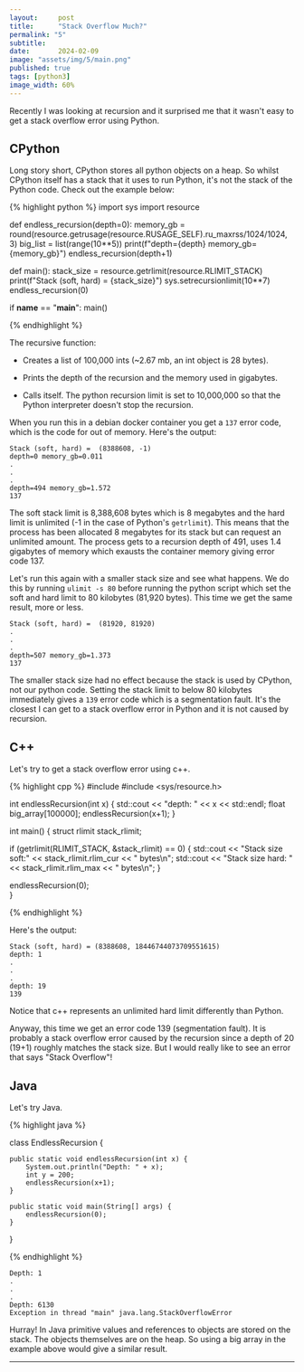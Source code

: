 ```yaml
---
layout:     post
title:      "Stack Overflow Much?"
permalink: "5"
subtitle:   
date:       2024-02-09
image: "assets/img/5/main.png"
published: true
tags: [python3]
image_width: 60%
---
```


Recently I was looking at recursion and it surprised me that it wasn't easy to get a stack overflow error using Python.

## CPython 
Long story short, CPython stores all python objects on a heap. So whilst CPython itself has a stack that it uses to run Python, it's not the stack of the Python code. Check out the example below:

{% highlight python %}
import sys
import resource

def endless_recursion(depth=0):
    memory_gb = round(resource.getrusage(resource.RUSAGE_SELF).ru_maxrss/1024/1024, 3)
    big_list = list(range(10**5))
    print(f"depth={depth} memory_gb={memory_gb}")
    endless_recursion(depth+1)

def main():
    stack_size = resource.getrlimit(resource.RLIMIT_STACK)
    print(f"Stack (soft, hard) =  {stack_size}")
    sys.setrecursionlimit(10**7)
    endless_recursion(0)

if __name__ == "__main__":
    main()

{% endhighlight %}

The recursive function:
* Creates a list of 100,000 ints (~2.67 mb, an int object is 28 bytes).

* Prints the depth of the recursion and the memory used in gigabytes.

* Calls itself. The python recursion limit is set to 10,000,000 so that the Python interpreter doesn't stop the recursion.

When you run this in a debian docker container you get a `137` error code, which is the code for out of memory. Here's the output:

```
Stack (soft, hard) =  (8388608, -1)
depth=0 memory_gb=0.011
.
.
.
depth=494 memory_gb=1.572
137
```

The soft stack limit is 8,388,608 bytes which is 8 megabytes and the hard limit is unlimited (-1 in the case of Python's `getrlimit`). This means that the process has been allocated 8 megabytes for its stack but can request an unlimited amount. The process gets to a recursion depth of 491, uses 1.4 gigabytes of memory which exausts the container memory giving error code 137.

Let's run this again with a smaller stack size and see what happens. We do this by running `ulimit -s 80` before running the python script which set the soft and hard limit to 80 kilobytes (81,920 bytes). This time we get the same result, more or less.

```
Stack (soft, hard) =  (81920, 81920)
.
.
.
depth=507 memory_gb=1.373
137
```

The smaller stack size had no effect because the stack is used by CPython, not our python code. Setting the stack limit to below 80 kilobytes immediately gives a `139` error code which is a segmentation fault. It's the closest I can get to a stack overflow error in Python and it is not caused by recursion.

## C++

Let's try to get a stack overflow error using c++.

{% highlight cpp %}
#include <iostream>
#include <sys/resource.h>

int endlessRecursion(int x) {
  std::cout << "depth: " << x << std::endl;
  float big_array[100000];
  endlessRecursion(x+1);
}

int main() { 
  struct rlimit stack_rlimit;

  if (getrlimit(RLIMIT_STACK, &stack_rlimit) == 0) {
      std::cout << "Stack size soft:" << stack_rlimit.rlim_cur << " bytes\n";
      std::cout << "Stack size hard: " << stack_rlimit.rlim_max << " bytes\n";
  } 

  endlessRecursion(0);   
}

{% endhighlight %}

Here's the output:

```
Stack (soft, hard) = (8388608, 18446744073709551615)
depth: 1
.
.
.
depth: 19
139
```

Notice that c++ represents an unlimited hard limit differently than Python. 

Anyway, this time we get an error code 139 (segmentation fault). It is probably a stack overflow error caused by the recursion since a depth of 20 (19+1) roughly matches the stack size. But I would really like to see an error that says "Stack Overflow"!



## Java

Let's try Java.

{% highlight java %}

class EndlessRecursion {

    public static void endlessRecursion(int x) {
        System.out.println("Depth: " + x);
        int y = 200;
        endlessRecursion(x+1);
    }

    public static void main(String[] args) {
        endlessRecursion(0);
    }
}

{% endhighlight %}

```
Depth: 1
.
.
.
Depth: 6130
Exception in thread "main" java.lang.StackOverflowError
```

Hurray! In Java primitive values and references to objects are stored on the stack. The objects themselves are on the heap. So using a big array in the example above would give a similar result.


_____